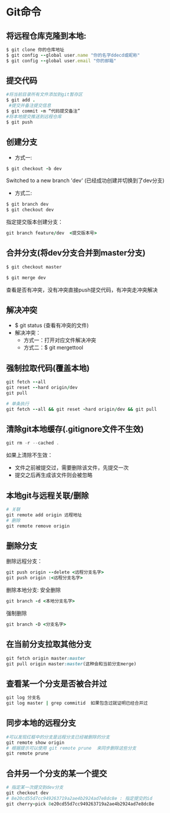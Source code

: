 # Git命令
## 将远程仓库克隆到本地:
```ruby
$ git clone 你的仓库地址
$ git config --global user.name "你的名字ddecd或昵称"
$ git config --global user.email "你的邮箱"
```

##  提交代码
```ruby
#将当前目录所有文件添加到git暂存区
$ git add .    
 #提交并备注提交信息        
$ git commit -m “代码提交备注”    
#将本地提交推送到远程仓库        
$ git push                      
```

## 创建分支
- 方式一: 
```ruby
$ git checkout -b dev 
```
Switched to a new branch 'dev'     (已经成功创建并切换到了dev分支)

- 方式二:
```ruby
$ git branch dev
$ git checkout dev 
```

指定提交版本创建分支：
```ruby
git branch feature/dev  <提交版本号>
```

## 合并分支(将dev分支合并到master分支)
```ruby
$ git checkout master
```
```ruby
$ git merge dev
```
查看是否有冲突，没有冲突直接push提交代码，有冲突走冲突解决

## 解决冲突
- $ git status (查看有冲突的文件)
- 解决冲突：
  - 方式一：打开对应文件解决冲突
  - 方式二：$ git mergettool

## 强制拉取代码(覆盖本地)
```ruby
git fetch --all
git reset --hard origin/dev
git pull

# 单条执行 
git fetch --all && git reset -hard origin/dev && git pull
```

## 清除git本地缓存(.gitignore文件不生效)
```dart
git rm -r --cached .
```
如果上清除不生效：
- 文件之前被提交过，需要删除该文件，先提交一次
- 提交之后再生成该文件则会被忽略

## 本地git与远程关联/删除
```ruby
# 关联 
git remote add origin 远程地址
# 删除
git remote remove origin
```

## 删除分支
删除远程分支：
```ruby
git push origin --delete <远程分支名字>
git push origin :<远程分支名字> 
```

删除本地分支: 
安全删除
```ruby
git branch -d <本地分支名字>
```
强制删除
```ruby
git branch -D <分支名字>
```
## 在当前分支拉取其他分支
```ruby
git fetch origin master:master
git pull origin master:master(这种会和当前分支merge)
```

##  查看某一个分支是否被合并过
```ruby
git log 分支名
git log master | grep commitid  如果包含过就证明已经合并过
```

##  同步本地的远程分支
```ruby
#可以发现红框中的分支是远程分支已经被删除的分支
git remote show origin  
# 根据提示可以使用 git remote prune  来同步删除这些分支
git remote prune 
```
 
## 合并另一个分支的某一个提交
```ruby
# 指定某一次提交到dev分支 
git checkout dev
# 8e20cd55d7cc949263719a2ae4b2924ad7e8dc8e : 指定提交的id
git cherry-pick 8e20cd55d7cc949263719a2ae4b2924ad7e8dc8e
```
